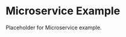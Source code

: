 <!-- file: examples/production/microservice/README.md -->
<!-- version: 1.0.0 -->
<!-- guid: cd03798a-7f12-46a2-a8ba-2127a0741757 -->

# Microservice Example

Placeholder for Microservice example.
